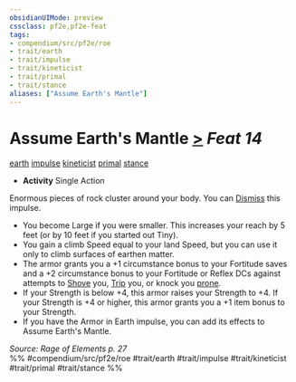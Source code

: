 ```yaml
---
obsidianUIMode: preview
cssclass: pf2e,pf2e-feat
tags:
- compendium/src/pf2e/roe
- trait/earth
- trait/impulse
- trait/kineticist
- trait/primal
- trait/stance
aliases: ["Assume Earth's Mantle"]
---
```

# Assume Earth's Mantle  [>](chapter-9-playing-the-game.md#Actions "Single Action") *Feat 14*  
[earth](earth.md "Earth Energy & Element Trait")  [impulse](impulse-roe.md "Impulse Action & Ability Trait")  [kineticist](kineticist-roe.md "Kineticist Class Trait")  [primal](primal.md "Primal Tradition Trait")  [stance](stance.md "Stance Combat Trait")  

- **Activity** Single Action

Enormous pieces of rock cluster around your body. You can [Dismiss](dismiss.md) this impulse.

- You become Large if you were smaller. This increases your reach by 5 feet (or by 10 feet if you started out Tiny).
- You gain a climb Speed equal to your land Speed, but you can use it only to climb surfaces of earthen matter.
- The armor grants you a +1 circumstance bonus to your Fortitude saves and a +2 circumstance bonus to your Fortitude or Reflex DCs against attempts to [Shove](Reference/Rules/Actions/shove.md) you, [Trip](Reference/Rules/Actions/trip.md) you, or knock you [prone](conditions.md#Prone).
- If your Strength is below +4, this armor raises your Strength to +4. If your Strength is +4 or higher, this armor grants you a +1 item bonus to your Strength.
- If you have the Armor in Earth impulse, you can add its effects to Assume Earth's Mantle.

*Source: Rage of Elements p. 27*  
%% #compendium/src/pf2e/roe #trait/earth #trait/impulse #trait/kineticist #trait/primal #trait/stance %%
